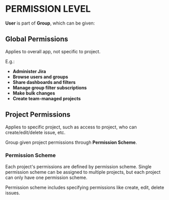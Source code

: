 # PERMISSION LEVEL

**User** is part of **Group**, which can be given:

## Global Permissions

Applies to overall app, not specific to project.

E.g.:

* **Administer Jira**
* **Browse users and groups**
* **Share dashboards and filters**
* **Manage group filter subscriptions**
* **Make bulk changes**
* **Create team-managed projects**

## Project Permissions

Applies to specific project, such as access to project, who can create/edit/delete issue, etc.

Group given project permissions through **Permission Scheme**.

### Permission Scheme

Each project's permissions are defined by permission scheme. Single permission scheme can be assigned to multiple projects, but each project can only have one permission scheme.

Permission scheme includes specifying permissions like create, edit, delete issues.
